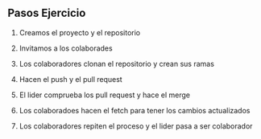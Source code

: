 ## Pasos Ejercicio

1) Creamos el proyecto y el repositorio

2) Invitamos a los colaborades

3) Los colaboradores clonan el repositorio y crean sus ramas

4) Hacen el push y el pull request

5) El lider comprueba los pull request y hace el merge

6) Los colaboradoes hacen el fetch para tener los cambios actualizados

7) Los colaboradores repiten el proceso y el lider pasa a ser colaborador
